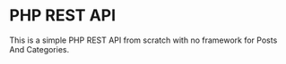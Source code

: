 # PHP REST API

This is a simple PHP REST API from scratch with no framework for Posts And Categories.